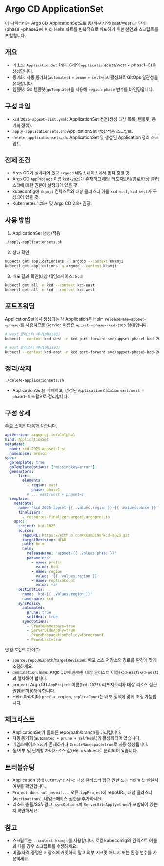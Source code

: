 # Argo CD ApplicationSet

이 디렉터리는 Argo CD ApplicationSet으로 동/서부 지역(east/west)과 단계(phase1~phase3)에 따라 Helm 차트를 반복적으로 배포하기 위한 선언과 스크립트를 포함합니다.

## 개요

- 리소스: `ApplicationSet` 1개가 6개의 `Application`(east/west × phase1~3)을 생성합니다.
- 동기화: 자동 동기화(`automated`) + `prune` + `selfHeal` 활성화로 GitOps 일관성을 유지합니다.
- 템플릿: Go 템플릿(`goTemplate`)을 사용해 `region`, `phase` 변수를 바인딩합니다.

## 구성 파일

- `kcd-2025-appset-list.yaml`: ApplicationSet 선언(생성 대상 목록, 템플릿, 동기화 정책).
- `apply-applicationsets.sh`: ApplicationSet 생성/적용 스크립트.
- `delete-applicationsets.sh`: ApplicationSet 및 생성된 Application 정리 스크립트.

## 전제 조건

- Argo CD가 설치되어 있고 `argocd` 네임스페이스에서 동작 중일 것.
- Argo CD `AppProject` 이름 `kcd-2025`가 존재하고 해당 리포지토리/경로/대상 클러스터에 대한 권한이 설정되어 있을 것.
- kubeconfig에 `kkamji` 컨텍스트와 대상 클러스터 이름 `kcd-east`, `kcd-west`가 구성되어 있을 것.
- Kubernetes 1.28+ 및 Argo CD 2.8+ 권장.

## 사용 방법

1) ApplicationSet 생성/적용

```sh
./apply-applicationsets.sh
```

2) 상태 확인

```sh
kubectl get applicationsets -n argocd --context kkamji
kubectl get applications -n argocd --context kkamji
```

3) 배포 결과 확인(대상 네임스페이스: `kcd`)

```sh
kubectl get all -n kcd --context kcd-east
kubectl get all -n kcd --context kcd-west
```

## 포트포워딩

ApplicationSet에서 생성되는 각 Application은 Helm `releaseName=appset-<phase>`를 사용하므로 Service 이름은 `appset-<phase>-kcd-2025` 형태입니다.

```sh
# west 클러스터 예시(phase1)
kubectl --context kcd-west -n kcd port-forward svc/appset-phase1-kcd-2025 8080:80

# east 클러스터 예시(phase3)
kubectl --context kcd-east -n kcd port-forward svc/appset-phase3-kcd-2025 8080:80
```

## 정리/삭제

```sh
./delete-applicationsets.sh
```

- ApplicationSet을 삭제하고, 생성된 `Application` 리소스도 `east/west × phase1~3` 조합으로 정리합니다.

## 구성 상세

주요 스펙은 다음과 같습니다.

```yaml
apiVersion: argoproj.io/v1alpha1
kind: ApplicationSet
metadata:
  name: kcd-2025-appset-list
  namespace: argocd
spec:
  goTemplate: true
  goTemplateOptions: ["missingkey=error"]
  generators:
    - list:
        elements:
          - region: east
            phase: phase1
          # ... east/west × phase1~3
  template:
    metadata:
      name: 'kcd-2025-appset-{{ .values.region }}-{{ .values.phase }}'
      finalizers:
        - resources-finalizer.argocd.argoproj.io
    spec:
      project: kcd-2025
      source:
        repoURL: https://github.com/KKamJi98/kcd-2025.git
        targetRevision: HEAD
        path: helm
        helm:
          releaseName: 'appset-{{ .values.phase }}'
          parameters:
            - name: prefix
              value: kcd
            - name: region
              value: '{{ .values.region }}'
            - name: replicaCount
              value: "3"
      destination:
        name: 'kcd-{{ .values.region }}'
        namespace: kcd
      syncPolicy:
        automated:
          prune: true
          selfHeal: true
        syncOptions:
          - CreateNamespace=true
          - ServerSideApply=true
          - PrunePropagationPolicy=foreground
          - PruneLast=true
```

변경 포인트 가이드:

- `source.repoURL`/`path`/`targetRevision`: 배포 소스 저장소와 경로를 환경에 맞게 조정하세요.
- `destination.name`: Argo CD에 등록된 대상 클러스터 이름(`kcd-east`/`kcd-west`)과 일치해야 합니다.
- `project`: Argo CD `AppProject` 이름(`kcd-2025`). 리포지토리와 대상 리소스 접근 권한을 허용해야 합니다.
- Helm 파라미터: `prefix`, `region`, `replicaCount`는 배포 정책에 맞게 조정 가능합니다.

## 체크리스트

- ApplicationSet가 올바른 repo/path/branch를 가리킵니다.
- 자동 동기화(`automated + prune + selfHeal`)가 활성화되어 있습니다.
- 네임스페이스 `kcd`가 존재하거나 `CreateNamespace=true`로 자동 생성됩니다.
- 동/서부 및 단계별 차이가 소스 값(Helm values)로 분리되어 있습니다.

## 트러블슈팅

- Application 상태 `OutOfSync` 지속: 대상 클러스터 접근 권한 또는 Helm 값 불일치 여부를 확인합니다.
- `Project does not permit...` 오류: `AppProject`에 repoURL, 대상 클러스터(`destinations`), 네임스페이스 권한을 추가하세요.
- 리소스 충돌/SSA 경고: `syncOptions`에 `ServerSideApply=true`가 포함되어 있는지 확인하세요.

## 참고

- 스크립트는 `--context kkamji`를 사용합니다. 로컬 kubeconfig의 컨텍스트 이름과 다를 경우 스크립트를 수정하세요.
- 비밀/자격 증명은 저장소에 커밋하지 말고 외부 시크릿 매니저 또는 환경 변수를 사용하세요.
